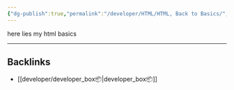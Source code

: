 ```yaml
---
{"dg-publish":true,"permalink":"/developer/HTML/HTML, Back to Basics/","dgPassFrontmatter":true}
---
```


here lies my html basics

---
## Backlinks
- [[developer/developer_box📦\|developer_box📦]]